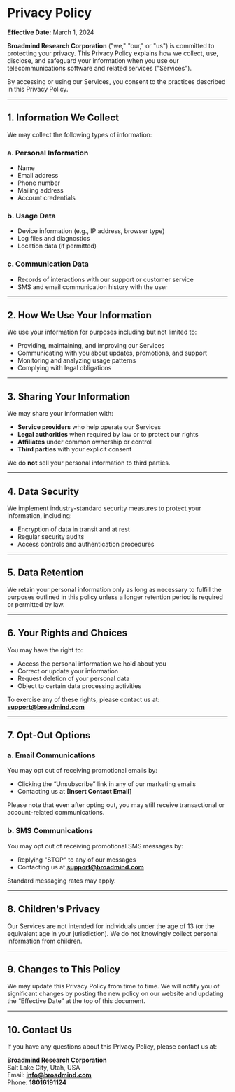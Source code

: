 # Privacy Policy

**Effective Date:** March 1, 2024

**Broadmind Research Corporation** ("we," "our," or "us") is committed to protecting your privacy. This Privacy Policy explains how we collect, use, disclose, and safeguard your information when you use our telecommunications software and related services ("Services").

By accessing or using our Services, you consent to the practices described in this Privacy Policy.

---

## 1. Information We Collect

We may collect the following types of information:

### a. Personal Information
- Name
- Email address
- Phone number
- Mailing address
- Account credentials

### b. Usage Data
- Device information (e.g., IP address, browser type)
- Log files and diagnostics
- Location data (if permitted)

### c. Communication Data
- Records of interactions with our support or customer service
- SMS and email communication history with the user

---

## 2. How We Use Your Information

We use your information for purposes including but not limited to:

- Providing, maintaining, and improving our Services
- Communicating with you about updates, promotions, and support
- Monitoring and analyzing usage patterns
- Complying with legal obligations

---

## 3. Sharing Your Information

We may share your information with:

- **Service providers** who help operate our Services
- **Legal authorities** when required by law or to protect our rights
- **Affiliates** under common ownership or control
- **Third parties** with your explicit consent

We do **not** sell your personal information to third parties.

---

## 4. Data Security

We implement industry-standard security measures to protect your information, including:

- Encryption of data in transit and at rest
- Regular security audits
- Access controls and authentication procedures

---

## 5. Data Retention

We retain your personal information only as long as necessary to fulfill the purposes outlined in this policy unless a longer retention period is required or permitted by law.

---

## 6. Your Rights and Choices

You may have the right to:

- Access the personal information we hold about you
- Correct or update your information
- Request deletion of your personal data
- Object to certain data processing activities

To exercise any of these rights, please contact us at: **support@broadmind.com**

---

## 7. Opt-Out Options

### a. Email Communications

You may opt out of receiving promotional emails by:

- Clicking the “Unsubscribe” link in any of our marketing emails
- Contacting us at **[Insert Contact Email]**

Please note that even after opting out, you may still receive transactional or account-related communications.

### b. SMS Communications

You may opt out of receiving promotional SMS messages by:

- Replying "STOP" to any of our messages
- Contacting us at **support@broadmind.com**

Standard messaging rates may apply.

---

## 8. Children's Privacy

Our Services are not intended for individuals under the age of 13 (or the equivalent age in your jurisdiction). We do not knowingly collect personal information from children.

---

## 9. Changes to This Policy

We may update this Privacy Policy from time to time. We will notify you of significant changes by posting the new policy on our website and updating the “Effective Date” at the top of this document.

---

## 10. Contact Us

If you have any questions about this Privacy Policy, please contact us at:

**Broadmind Research Corporation**  
Salt Lake City, Utah, USA  
Email: **info@broadmind.com**  
Phone: **18016191124**
